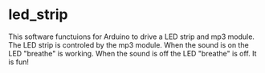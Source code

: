 # led_strip

This software functuions for Arduino to drive a LED strip and mp3 module. The LED strip is controled by the mp3 module. When the sound is on the LED "breathe" is working. When the sound is off the LED "breathe" is off.
It is fun!
